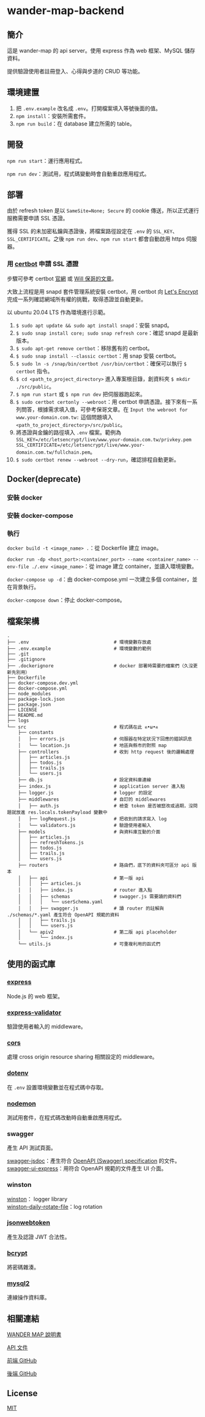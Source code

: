 # wander-map-backend

## 簡介

這是 wander-map 的 api server。使用 express 作為 web 框架、MySQL 儲存資料。

提供驗證使用者註冊登入、心得與步道的 CRUD 等功能。

## 環境建置

1. 把 `.env.example` 改名成 `.env`。打開檔案填入等號後面的值。
2. `npm install`：安裝所需套件。
3. `npm run build`：在 database 建立所需的 table。

## 開發

`npm run start`：運行應用程式。

`npm run dev`：測試用，程式碼變動時會自動重啟應用程式。

## 部署

由於 refresh token 是以 `SameSite=None; Secure` 的 cookie 傳送，所以正式運行服務需要申請 SSL 憑證。

獲得 SSL 的未加密私鑰與憑證後，將檔案路徑設定在 `.env` 的 `SSL_KEY`、`SSL_CERTIFICATE`。之後 `npm run dev`、`npm run start` 都會自動啟用 https 伺服器。

### 用 [certbot](https://certbot.eff.org/) 申請 SSL 憑證

步驟可參考 certbot [官網](https://certbot.eff.org/lets-encrypt/ubuntufocal-webproduct) 或 [Will 保哥的文章](https://blog.miniasp.com/post/2021/05/09/Create-SSL-TLS-certificates-from-LetsEncrypt-using-Certbot-2)。

大致上流程是用 snapd 套件管理系統安裝 certbot，用 certbot 向 [Let's Encrypt](https://letsencrypt.org/zh-tw/) 完成一系列確認網域所有權的挑戰，取得憑證並自動更新。

以 ubuntu 20.04 LTS 作為環境進行示範。

1. `$ sudo apt update && sudo apt install snapd`：安裝 snapd。
2. `$ sudo snap install core; sudo snap refresh core`：確認 snapd 是最新版本。
3. `$ sudo apt-get remove certbot`：移除舊有的 certbot。
4. `$ sudo snap install --classic certbot`：用 snap 安裝 certbot。
5. `$ sudo ln -s /snap/bin/certbot /usr/bin/certbot`：確保可以執行 `$ certbot` 指令。
6. `$ cd <path_to_project_directory>` 進入專案根目錄，創資料夾 `$ mkdir ./src/public`。
7. `$ npm run start` 或 `$ npm run dev` 把伺服器跑起來。
8. `$ sudo certbot certonly --webroot`：用 certbot 申請憑證。接下來有一系列問答，根據需求填入值，可參考保哥文章。在 `Input the webroot for www.your-domain.com.tw:` 這個問題填入 `<path_to_project_directory>/src/public`。
9. 將憑證與金鑰的路徑填入 `.env` 檔案。範例為 `SSL_KEY=/etc/letsencrypt/live/www.your-domain.com.tw/privkey.pem SSL_CERTIFICATE=/etc/letsencrypt/live/www.your-domain.com.tw/fullchain.pem`。
10. `$ sudo certbot renew --webroot --dry-run`，確認排程自動更新。

## Docker(deprecate)

### 安裝 docker

### 安裝 docker-compose

### 執行

`docker build -t <image_name> .`：從 Dockerfile 建立 image。

`docker run -dp <host_port>:<container_port> --name <container_name> --env-file ./.env <image_name>`：從 image 建立 container，並讀入環境變數。

`docker-compose up -d`：由 docker-compose.yml 一次建立多個 container，並在背景執行。

`docker-compose down`：停止 docker-compose。

## 檔案架構

```shell
.
├── .env                               # 環境變數存放處
├── .env.example                       # 環境變數的範例
├── .git
├── .gitignore
├── .dockerignore                      # docker 部署時需要的檔案們（久沒更新先別用）
├── Dockerfile
├── docker-compose.dev.yml
├── docker-compose.yml
├── node_modules
├── package-lock.json
├── package.json
├── LICENSE
├── README.md
├── logs
└── src                                # 程式碼在此 ฅ•ω•ฅ
    ├── constants
    │   ├── errors.js                  # 伺服器在特定狀況下回應的錯誤訊息
    │   └── location.js                # 地區與縣市的對照 map
    ├── controllers                    # 收到 http request 後的邏輯處理
    │   ├── articles.js
    │   ├── todos.js
    │   ├── trails.js
    │   └── users.js
    ├── db.js                          # 設定資料庫連線
    ├── index.js                       # application server 進入點
    ├── logger.js                      # logger 的設定
    ├── middlewares                    # 自訂的 middlewares
    │   ├── auth.js                    # 檢查 token 是否被竄改或過期，沒問題就放進 res.locals.tokenPayload 變數中
    │   ├── logRequest.js              # 把收到的請求寫入 log
    │   └── validators.js              # 驗證使用者輸入
    ├── models                         # 與資料庫互動的介面
    │   ├── articles.js
    │   ├── refreshTokens.js
    │   ├── todos.js
    │   ├── trails.js
    │   └── users.js
    ├── routers                        # 路由們，底下的資料夾可區分 api 版本
    │   ├── api                        # 第一版 api
    │   │   ├── articles.js
    │   │   ├── index.js               # router 進入點
    │   │   ├── schemas                # swagger.js 需要讀的資料們
    │   │   │   └── userSchema.yaml
    │   │   ├── swagger.js             # 讀 router 的註解與 ./schemas/*.yaml 產生符合 OpenAPI 規範的資料
    │   │   ├── trails.js
    │   │   └── users.js
    │   └── apiv2                      # 第二版 api placeholder
    │       └── index.js
    └── utils.js                       # 可重複利用的函式們
```

## 使用的函式庫

### [express](https://expressjs.com/)

Node.js 的 web 框架。

### [express-validator](https://www.npmjs.com/package/express-validator)

驗證使用者輸入的 middleware。

### [cors](https://www.npmjs.com/package/cors)

處理 cross origin resource sharing 相關設定的 middleware。

### [dotenv](https://www.npmjs.com/package/dotenv)

在 `.env` 設置環境變數並在程式碼中存取。

### [nodemon](https://nodemon.io/)

測試用套件，在程式碼改動時自動重啟應用程式。

### swagger

產生 API 測試頁面。

[swagger-jsdoc](https://www.npmjs.com/package/swagger-jsdoc)：產生符合 [OpenAPI (Swagger) specification](https://swagger.io/specification/) 的文件。  
[swagger-ui-express](https://www.npmjs.com/package/swagger-ui-express)：用符合 OpenAPI 規範的文件產生 UI 介面。

### winston

[winston](https://www.npmjs.com/package/winston)： logger library  
[winston-daily-rotate-file](https://www.npmjs.com/package/winston-daily-rotate-file)：log rotation

### [jsonwebtoken](https://www.npmjs.com/package/jsonwebtoken)

產生及認證 JWT 合法性。

### [bcrypt](https://www.npmjs.com/package/bcrypt)

將密碼雜湊。

### [mysql2](https://www.npmjs.com/package/mysql2#history-and-why-mysql2)

連線操作資料庫。

## 相關連結

[WANDER MAP 說明書](https://hackmd.io/eD_eEfrGTy6BN5RsBHkjaw?view)

[API 文件](https://hackmd.io/GMJP6yXKQXCXAT4gDXsJPQ?view)

[前端 GitHub](https://github.com/flow-open-money-come/wander-map-frontend)

[後端 GitHub](https://github.com/flow-open-money-come/wander-map-backend)

## License

[MIT](https://choosealicense.com/licenses/mit/)

